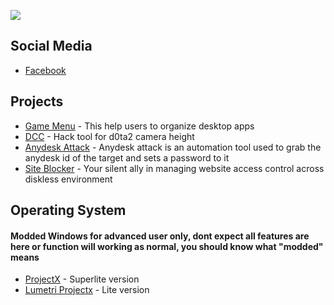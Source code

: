 ![](https://komarev.com/ghpvc/?username=unrealisticfaces)

## Social Media

- [ Facebook ](https://wwww.facebook.com/kthdavidx)
  
## Projects

- [Game Menu](https://www.facebook.com/kthdavidx/posts/pfbid02RsvfnYiSidJTzND2rdmYJbAVrDBFPN5TqMzJXLwLznpptRVzpH3A5MFDHWCX5K4bl) - This help users to organize desktop apps
- [DCC](https://github.com/unrealisticfaces/ProjectX-DCC) - Hack tool for d0ta2 camera height
- [Anydesk Attack](https://github.com/unrealisticfaces/anydesk-attack) - Anydesk attack is an automation tool used to grab the anydesk id of the target and sets a password to it
- [Site Blocker](https://github.com/unrealisticfaces/site-blocker) - Your silent ally in managing website access control across diskless environment


## Operating System

#### Modded Windows for advanced user only, dont expect all features are here or function will working as normal, you should know what "modded" means

- [ProjectX](https://www.mediafire.com/file/8ovyviaasfhupoz/LUMETRI_PROJECT.rar/file) -  Superlite version
- [Lumetri Projectx](https://www.mediafire.com/file/8ovyviaasfhupoz/LUMETRI_PROJECT.rar/file) -  Lite version


